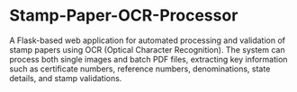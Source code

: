 # Stamp-Paper-OCR-Processor
A Flask-based web application for automated processing and validation of stamp papers using OCR (Optical Character Recognition). The system can process both single images and batch PDF files, extracting key information such as certificate numbers, reference numbers, denominations, state details, and stamp validations.
